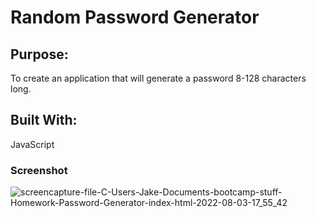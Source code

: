 # Random Password Generator

## Purpose:
To create an application that will generate a password 8-128 characters long.

## Built With:
JavaScript

### Screenshot

![screencapture-file-C-Users-Jake-Documents-bootcamp-stuff-Homework-Password-Generator-index-html-2022-08-03-17_55_42](https://user-images.githubusercontent.com/108429837/182740295-0f2a8b45-bdb1-416b-91d4-81ff71438918.png)

